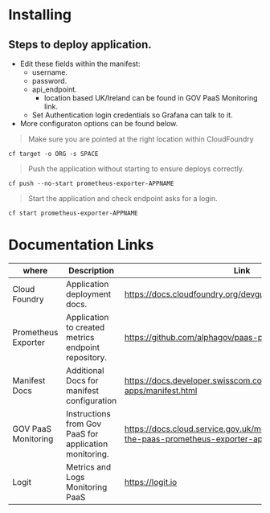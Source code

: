 # Installing

## Steps to deploy application.
- Edit these fields within the manifest:
  - username.
  - password.
  - api_endpoint.
      - location based UK/Ireland can be found in GOV PaaS Monitoring link.
  - Set Authentication login credentials so Grafana can talk to it.
- More configuraton options can be found below.

> Make sure you are pointed at the right location within CloudFoundry
> 
```cf target -o ORG -s SPACE```

> Push the application without starting to ensure deploys correctly.
> 
```cf push --no-start prometheus-exporter-APPNAME```

> Start the application and check endpoint asks for a login.

```cf start prometheus-exporter-APPNAME```


# Documentation Links

| where | Description| Link | 
| ---- | ----- | ---- |
| Cloud Foundry| Application deployment docs. |https://docs.cloudfoundry.org/devguide/deploy-apps/ | 
| Prometheus Exporter| Application to created metrics endpoint repository. |https://github.com/alphagov/paas-prometheus-exporter| 
| Manifest Docs| Additional Docs for manifest configuration |https://docs.developer.swisscom.com/devguide/deploy-apps/manifest.html| 
| GOV PaaS Monitoring | Instructions from Gov PaaS for application monitoring. | https://docs.cloud.service.gov.uk/monitoring_apps.html#use-the-paas-prometheus-exporter-app|
| Logit| Metrics and Logs Monitoring PaaS | https://logit.io|

